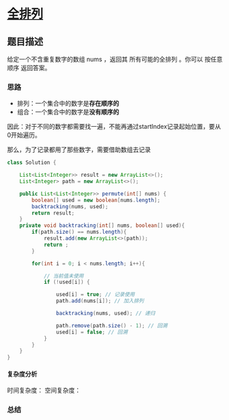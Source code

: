 # [全排列](全排列"[题目地址](https://leetcode.cn/problems/permutations/description/)")

## 题目描述
给定一个不含重复数字的数组 nums ，返回其 所有可能的全排列 。你可以 按任意顺序 返回答案。


### 思路

- 排列：一个集合中的数字是**存在顺序的**
- 组合：一个集合中的数字是**没有顺序的**

因此：对于不同的数字都需要找一遍，不能再通过startIndex记录起始位置，要从0开始遍历。

那么，为了记录都用了那些数字，需要借助数组去记录

```java
class Solution {

    List<List<Integer>> result = new ArrayList<>();
    List<Integer> path = new ArrayList<>();

    public List<List<Integer>> permute(int[] nums) {
        boolean[] used = new boolean[nums.length];
        backtracking(nums, used);
        return result;
    }
    private void backtracking(int[] nums, boolean[] used){
        if(path.size() == nums.length){
            result.add(new ArrayList<>(path));
            return ;
        }

        for(int i = 0; i < nums.length; i++){

            // 当前值未使用
            if (!used[i]) {

                used[i] = true; // 记录使用
                path.add(nums[i]); // 加入排列

                backtracking(nums, used); // 递归

                path.remove(path.size() - 1); // 回溯
                used[i] = false; // 回溯
            }
        }
    }
}
```

#### 复杂度分析
时间复杂度：
空间复杂度：

### 总结
